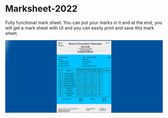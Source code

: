 # Marksheet-2022
Fully functional mark sheet. You can put your marks in it and at the end, you will get a mark sheet with UI and you can easily print and save this mark sheet.

![Project Image](https://github.com/HadiRaza04/Marksheet-2022/blob/master/Marksheet%202022.png?raw=true)
